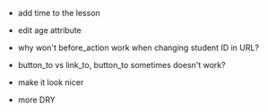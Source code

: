 
- add time to the lesson
- edit age attribute 
- why won't before_action work when changing student ID in URL?
- button_to vs link_to, button_to sometimes doesn't work?

- make it look nicer 
- more DRY


